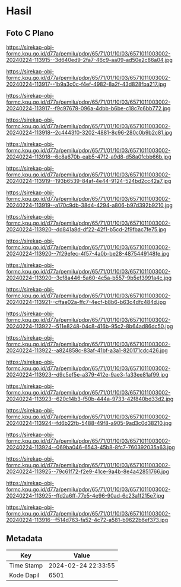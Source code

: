 # Hasil

## Foto C Plano

https://sirekap-obj-formc.kpu.go.id/d77a/pemilu/pdpr/65/71/01/10/03/6571011003002-20240224-113915--3d640ed9-2fa7-46c9-aa09-ad50e2c86a04.jpg

https://sirekap-obj-formc.kpu.go.id/d77a/pemilu/pdpr/65/71/01/10/03/6571011003002-20240224-113917--1b9a3c0c-f4ef-4982-8a2f-43d828fba217.jpg

https://sirekap-obj-formc.kpu.go.id/d77a/pemilu/pdpr/65/71/01/10/03/6571011003002-20240224-113917--f9c97678-096a-4dbb-b6be-c18c7c6bb772.jpg

https://sirekap-obj-formc.kpu.go.id/d77a/pemilu/pdpr/65/71/01/10/03/6571011003002-20240224-113918--2c4443f0-3202-4881-8c96-280c0b9b2c81.jpg

https://sirekap-obj-formc.kpu.go.id/d77a/pemilu/pdpr/65/71/01/10/03/6571011003002-20240224-113918--6c8a670b-eab5-47f2-a9d8-d58a0fcbb66b.jpg

https://sirekap-obj-formc.kpu.go.id/d77a/pemilu/pdpr/65/71/01/10/03/6571011003002-20240224-113919--193b6539-84af-4e44-9124-524bd2cc42a7.jpg

https://sirekap-obj-formc.kpu.go.id/d77a/pemilu/pdpr/65/71/01/10/03/6571011003002-20240224-113919--a170c9db-38d4-4294-a806-b97d392b9210.jpg

https://sirekap-obj-formc.kpu.go.id/d77a/pemilu/pdpr/65/71/01/10/03/6571011003002-20240224-113920--dd841a8d-df22-42f1-b5cd-2f9fbac7fe75.jpg

https://sirekap-obj-formc.kpu.go.id/d77a/pemilu/pdpr/65/71/01/10/03/6571011003002-20240224-113920--7f29efec-4f57-4a0b-be28-4875449148fe.jpg

https://sirekap-obj-formc.kpu.go.id/d77a/pemilu/pdpr/65/71/01/10/03/6571011003002-20240224-113920--3cf8a446-5a60-4c5a-b557-9b5ef3991a4c.jpg

https://sirekap-obj-formc.kpu.go.id/d77a/pemilu/pdpr/65/71/01/10/03/6571011003002-20240224-113921--cffae02a-ffc7-4ecf-b8b6-b63c4dfc484d.jpg

https://sirekap-obj-formc.kpu.go.id/d77a/pemilu/pdpr/65/71/01/10/03/6571011003002-20240224-113922--511e8248-04c8-416b-95c2-8b64ad86dc50.jpg

https://sirekap-obj-formc.kpu.go.id/d77a/pemilu/pdpr/65/71/01/10/03/6571011003002-20240224-113922--a824858c-83af-41bf-a3a1-820171cdc426.jpg

https://sirekap-obj-formc.kpu.go.id/d77a/pemilu/pdpr/65/71/01/10/03/6571011003002-20240224-113923--d9c5ef5e-a379-412e-9ae3-fa33ee81af99.jpg

https://sirekap-obj-formc.kpu.go.id/d77a/pemilu/pdpr/65/71/01/10/03/6571011003002-20240224-113923--620c14b3-f50b-444a-9733-42f840bd33d2.jpg

https://sirekap-obj-formc.kpu.go.id/d77a/pemilu/pdpr/65/71/01/10/03/6571011003002-20240224-113924--fd6b22fb-5488-49f8-a905-9ad3c0d38210.jpg

https://sirekap-obj-formc.kpu.go.id/d77a/pemilu/pdpr/65/71/01/10/03/6571011003002-20240224-113924--069ba046-6543-45b8-8fc7-760392035a63.jpg

https://sirekap-obj-formc.kpu.go.id/d77a/pemilu/pdpr/65/71/01/10/03/6571011003002-20240224-113925--79c61f72-f2e9-41ce-9a4b-8e4a42851766.jpg

https://sirekap-obj-formc.kpu.go.id/d77a/pemilu/pdpr/65/71/01/10/03/6571011003002-20240224-113925--ffd2a6ff-77e5-4e96-90ad-6c23a1f215e7.jpg

https://sirekap-obj-formc.kpu.go.id/d77a/pemilu/pdpr/65/71/01/10/03/6571011003002-20240224-113916--f514d763-fa52-4c72-a581-b9622b6ef373.jpg


## Metadata

| Key        | Value               |
| ---------- | ------------------- |
| Time Stamp | 2024-02-24 22:33:55 |
| Kode Dapil | 6501                |



